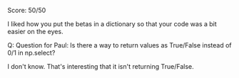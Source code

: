 Score: 50/50

I liked how you put the betas in a dictionary so that your code was a bit easier on the eyes.



Q: Question for Paul: Is there a way to return values as True/False instead of 0/1 in np.select?

I don't know.  That's interesting that it isn't returning True/False.
